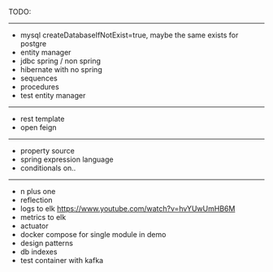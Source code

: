 TODO:

---

* mysql createDatabaseIfNotExist=true, maybe the same exists for postgre
* entity manager
* jdbc spring / non spring
* hibernate with no spring
* sequences
* procedures
* test entity manager

---
 
* rest template
* open feign

--- 

* property source
* spring expression language
* conditionals on..

---

* n plus one
* reflection
* logs to elk https://www.youtube.com/watch?v=hvYUwUmHB6M
* metrics to elk
* actuator
* docker compose for single module in demo
* design patterns
* db indexes
* test container with kafka